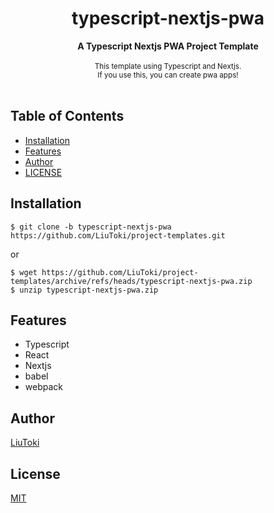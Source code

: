 <h1 align="center">typescript-nextjs-pwa</h1>

<div align="center">
    <strong>A Typescript Nextjs PWA Project Template</strong>
</div>

<br/>

<div align="center">
    <sub>
        This template using Typescript and Nextjs.<br>
        If you use this, you can create pwa apps!
    </sub>
</div>

<br/>

## Table of Contents
- [Installation](#installation)
- [Features](#features)
- [Author](#author)
- [LICENSE](#license)

## Installation
    $ git clone -b typescript-nextjs-pwa https://github.com/LiuToki/project-templates.git

or

    $ wget https://github.com/LiuToki/project-templates/archive/refs/heads/typescript-nextjs-pwa.zip
    $ unzip typescript-nextjs-pwa.zip

## Features
- Typescript
- React
- Nextjs
- babel
- webpack

## Author
[LiuToki](https://github.com/LiuToki)

## License
[MIT](./LICENCE)
